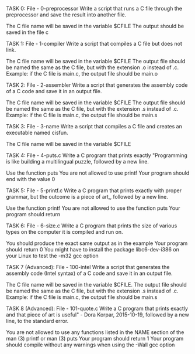 TASK 0: File - 0-preprocessor
Write a script that runs a C file through the preprocessor and save the result into another file.

The C file name will be saved in the variable $CFILE
The output should be saved in the file c

TASK 1: File - 1-compiler
Write a script that compiles a C file but does not link.

The C file name will be saved in the variable $CFILE
The output file should be named the same as the C file, but with the extension .o instead of .c.
Example: if the C file is main.c, the output file should be main.o

TASK 2: File - 2-assembler
Write a script that generates the assembly code of a C code and save it in an output file.

The C file name will be saved in the variable $CFILE
The output file should be named the same as the C file, but with the extension .s instead of .c.
Example: if the C file is main.c, the output file should be main.s

TASK 3: File - 3-name
Write a script that compiles a C file and creates an executable named cisfun.

The C file name will be saved in the variable $CFILE

TASK 4: File - 4-puts.c
Write a C program that prints exactly "Programming is like building a multilingual puzzle, followed by a new line.

Use the function puts
You are not allowed to use printf
Your program should end with the value 0

TASK 5: File - 5-printf.c
Write a C program that prints exactly with proper grammar, but the outcome is a piece of art,, followed by a new line.

Use the function printf
You are not allowed to use the function puts
Your program should return

TASK 6: File - 6-size.c
Write a C program that prints the size of various types on the computer it is compiled and run on.

You should produce the exact same output as in the example
Your program should return 0
You might have to install the package libc6-dev-i386 on your Linux to test the -m32 gcc option

TASK 7 (Advanced): File - 100-intel
Write a script that generates the assembly code (Intel syntax) of a C code and save it in an output file.

The C file name will be saved in the variable $CFILE.
The output file should be named the same as the C file, but with the extension .s instead of .c.
Example: if the C file is main.c, the output file should be main.s

TASK 8 (Advanced): File - 101-quote.c
Write a C program that prints exactly and that piece of art is useful" - Dora Korpar, 2015-10-19, followed by a new line, to the standard error.

You are not allowed to use any functions listed in the NAME section of the man (3) printf or man (3) puts
Your program should return 1
Your program should compile without any warnings when using the -Wall gcc option
